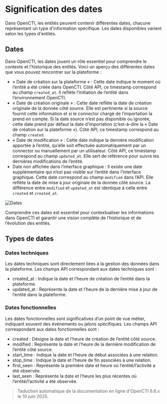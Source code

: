 # Signification des dates

Dans OpenCTI, les entités peuvent contenir différentes dates, chacune représentant un type d'information spécifique. Les dates disponibles varient selon les types d'entités.

## Dates

Dans OpenCTI, les dates jouent un rôle essentiel pour comprendre le contexte et l’historique des entités. Voici un aperçu des différentes dates que vous pouvez rencontrer sur la plateforme :

- « Date de création sur la plateforme » : Cette date indique le moment où l’entité a été créée dans OpenCTI. Côté API, ce timestamp correspond au champ `created_at`. Il reflète l’initiation de l’entité dans l’environnement OpenCTI.
- « Date de création originale » : Cette date reflète la date de création originale de la donnée côté source. Elle est pertinente si la source fournit cette information et si le connector chargé de l’importation la prend en compte. Si la date source n’est pas disponible ou ignorée, cette date prend par défaut la date d’importation (c’est-à-dire la « Date de création sur la plateforme »). Côté API, ce timestamp correspond au champ `created`.
- « Date de modification » : Cette date indique la dernière modification apportée à l’entité, qu’elle soit effectuée automatiquement par un connector ou manuellement par un utilisateur. Côté API, ce timestamp correspond au champ `updated_at`. Elle sert de référence pour suivre les dernières modifications de l’entité.
- Date non affichée dans l’interface graphique : Il existe une date supplémentaire qui n’est pas visible sur l’entité dans l’interface graphique. Cette date correspond au champ `modified` dans l’API. Elle reflète la date de mise à jour originale de la donnée côté source. La différence entre `modified` et `updated_at` est identique à celle entre `created` et `created_at`.

![Dates](assets/dates.png)

Comprendre ces dates est essentiel pour contextualiser les informations dans OpenCTI et garantir une vision complète de l’historique et de l’évolution des entités.

## Types de dates

### Dates techniques

Les dates techniques sont directement liées à la gestion des données dans la plateforme. Les champs API correspondant aux dates techniques sont :

- created_at : Indique la date et l’heure de création de l’entité dans la plateforme.
- updated_at : Représente la date et l’heure de la dernière mise à jour de l’entité dans la plateforme.

### Dates fonctionnelles

Les dates fonctionnelles sont significatives d’un point de vue métier, indiquant souvent des événements ou jalons spécifiques. Les champs API correspondant aux dates fonctionnelles sont :

- created : Désigne la date et l’heure de création de l’entité côté source.
- modified : Représente la date et l’heure de la dernière modification de l’entité côté source.
- start_time : Indique la date et l’heure de début associées à une relation.
- stop_time : Indique la date et l’heure de fin associées à une relation.
- first_seen : Représente la première date et heure où l’entité/l’activité a été observée.
- last_seen : Représente la date et l’heure les plus récentes où l’entité/l’activité a été observée.

> Taduction automatique de la documentation en ligne d'OpenCTI 6.6.x le 10 juin 2025.